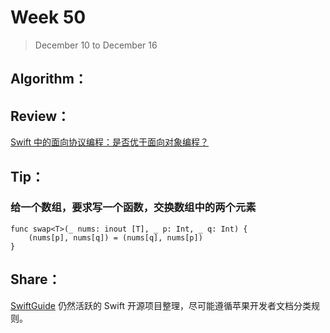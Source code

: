 # Week 50

> December 10 to December 16

## Algorithm：


## Review：
[Swift 中的面向协议编程：是否优于面向对象编程？](https://swift.gg/2018/12/03/pop-vs-oop/)

## Tip：
### 给一个数组，要求写一个函数，交换数组中的两个元素
```
func swap<T>(_ nums: inout [T], _ p: Int, _ q: Int) {
    (nums[p], nums[q]) = (nums[q], nums[p])
}
```

## Share：
[SwiftGuide](https://github.com/ipader/SwiftGuide)
仍然活跃的 Swift 开源项目整理，尽可能遵循苹果开发者文档分类规则。
